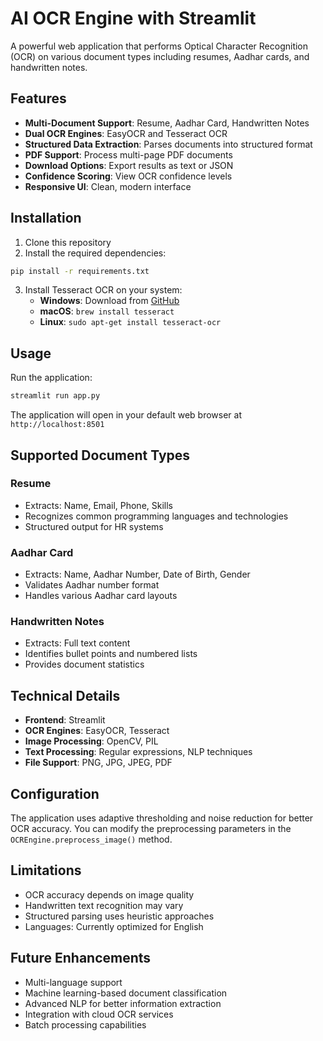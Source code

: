 # AI OCR Engine with Streamlit

A powerful web application that performs Optical Character Recognition (OCR) on various document types including resumes, Aadhar cards, and handwritten notes.

## Features

- **Multi-Document Support**: Resume, Aadhar Card, Handwritten Notes
- **Dual OCR Engines**: EasyOCR and Tesseract OCR
- **Structured Data Extraction**: Parses documents into structured format
- **PDF Support**: Process multi-page PDF documents
- **Download Options**: Export results as text or JSON
- **Confidence Scoring**: View OCR confidence levels
- **Responsive UI**: Clean, modern interface

## Installation

1. Clone this repository
2. Install the required dependencies:

```bash
pip install -r requirements.txt
```

3. Install Tesseract OCR on your system:
   - **Windows**: Download from [GitHub](https://github.com/UB-Mannheim/tesseract/wiki)
   - **macOS**: `brew install tesseract`
   - **Linux**: `sudo apt-get install tesseract-ocr`

## Usage

Run the application:

```bash
streamlit run app.py
```

The application will open in your default web browser at `http://localhost:8501`

## Supported Document Types

### Resume
- Extracts: Name, Email, Phone, Skills
- Recognizes common programming languages and technologies
- Structured output for HR systems

### Aadhar Card
- Extracts: Name, Aadhar Number, Date of Birth, Gender
- Validates Aadhar number format
- Handles various Aadhar card layouts

### Handwritten Notes
- Extracts: Full text content
- Identifies bullet points and numbered lists
- Provides document statistics

## Technical Details

- **Frontend**: Streamlit
- **OCR Engines**: EasyOCR, Tesseract
- **Image Processing**: OpenCV, PIL
- **Text Processing**: Regular expressions, NLP techniques
- **File Support**: PNG, JPG, JPEG, PDF

## Configuration

The application uses adaptive thresholding and noise reduction for better OCR accuracy. You can modify the preprocessing parameters in the `OCREngine.preprocess_image()` method.

## Limitations

- OCR accuracy depends on image quality
- Handwritten text recognition may vary
- Structured parsing uses heuristic approaches
- Languages: Currently optimized for English

## Future Enhancements

- Multi-language support
- Machine learning-based document classification
- Advanced NLP for better information extraction
- Integration with cloud OCR services
- Batch processing capabilities